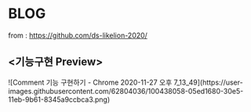# BLOG
from :
https://github.com/ds-likelion-2020/
<br>

<h2><기능구현 Preview></h2>
![Comment 기능 구현하기 - Chrome 2020-11-27 오후 7_13_49](https://user-images.githubusercontent.com/62804036/100438058-05ed1680-30e5-11eb-9b61-8345a9ccbca3.png)

